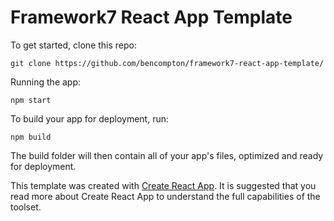 # Framework7 React App Template

To get started, clone this repo:

```
git clone https://github.com/bencompton/framework7-react-app-template/
```

Running the app:

```
npm start
```

To build your app for deployment, run:

```
npm build
```

The build folder will then contain all of your app's files, optimized and ready for deployment.

This template was created with [Create React App](https://github.com/facebookincubator/create-react-app). It is suggested that you read more about Create React App to understand the full capabilities of the toolset.
